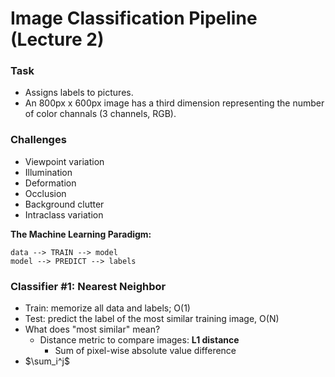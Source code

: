 # Image Classification Pipeline (Lecture 2)

### Task
- Assigns labels to pictures.
- An 800px x 600px image has a third dimension representing the number of color channals (3 channels, RGB). 

### Challenges
- Viewpoint variation
- Illumination
- Deformation
- Occlusion
- Background clutter
- Intraclass variation

**The Machine Learning Paradigm:**
```
data --> TRAIN --> model
model --> PREDICT --> labels
```

### Classifier #1: Nearest Neighbor
- Train: memorize all data and labels; O(1)
- Test: predict the label of the most similar training image, O(N)
- What does "most similar" mean?
    - Distance metric to compare images: **L1 distance**
        - Sum of pixel-wise absolute value difference
- $\sum_i^j$
